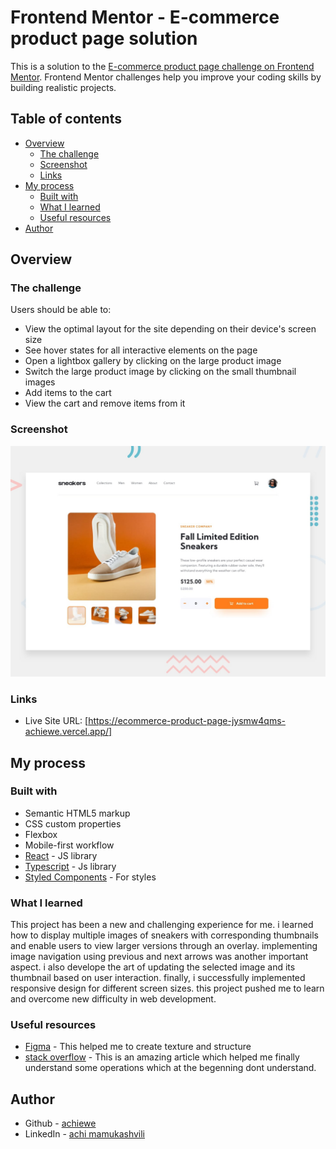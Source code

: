 # Frontend Mentor - E-commerce product page solution

This is a solution to the [E-commerce product page challenge on Frontend Mentor](https://www.frontendmentor.io/challenges/ecommerce-product-page-UPsZ9MJp6). Frontend Mentor challenges help you improve your coding skills by building realistic projects.

## Table of contents

- [Overview](#overview)
  - [The challenge](#the-challenge)
  - [Screenshot](#screenshot)
  - [Links](#links)
- [My process](#my-process)
  - [Built with](#built-with)
  - [What I learned](#what-i-learned)
  - [Useful resources](#useful-resources)
- [Author](#author)

## Overview

### The challenge

Users should be able to:

- View the optimal layout for the site depending on their device's screen size
- See hover states for all interactive elements on the page
- Open a lightbox gallery by clicking on the large product image
- Switch the large product image by clicking on the small thumbnail images
- Add items to the cart
- View the cart and remove items from it

### Screenshot

![](./src/images/desktop-preview.jpg)

### Links

- Live Site URL: [https://ecommerce-product-page-jysmw4qms-achiewe.vercel.app/]

## My process

### Built with

- Semantic HTML5 markup
- CSS custom properties
- Flexbox
- Mobile-first workflow
- [React](https://reactjs.org/) - JS library
- [Typescript](https://www.typescriptlang.org/) - Js library
- [Styled Components](https://styled-components.com/) - For styles

### What I learned

This project has been a new and challenging experience for me. i learned how to display multiple images of sneakers with corresponding thumbnails and enable users to view larger versions through an overlay. implementing image navigation using previous and next arrows was another important aspect. i also develope the art of updating the selected image and its thumbnail based on user interaction. finally, i successfully implemented responsive design for different screen sizes. this project pushed me to learn and overcome new difficulty in web development.

### Useful resources

- [Figma](https://www.figma.com/file/vISpBoTcDrpvUamA4itgNk/ecommerce-product-page?type=design&t=mceuZEQUgUuunrGy-0) - This helped me to create texture and structure
- [stack overflow](https://stackoverflow.com/) - This is an amazing article which helped me finally understand some operations which at the begenning dont understand.

## Author

- Github - [achiewe](https://github.com/achiewe)
- LinkedIn - [achi mamukashvili](https://www.linkedin.com/in/achi-mamukashvili-721928263/)
